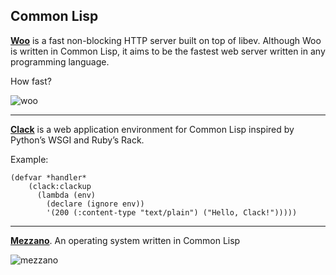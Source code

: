 ## Common Lisp

[**Woo**](https://github.com/fukamachi/woo) is a fast non-blocking HTTP server built on top of libev. Although Woo is written in Common Lisp, it aims to be the fastest web server written in any programming language.

How fast?

![woo](https://github.com/fukamachi/woo/raw/master/images/benchmark.png)

---
[**Clack**](https://github.com/fukamachi/clack) is a web application environment for Common Lisp inspired by Python’s WSGI and Ruby’s Rack.

Example:
```common-lisp
(defvar *handler*
    (clack:clackup
      (lambda (env)
        (declare (ignore env))
        '(200 (:content-type "text/plain") ("Hello, Clack!")))))
```

---
[**Mezzano**](https://github.com/froggey/Mezzano). An operating system written in Common Lisp

![mezzano](https://camo.githubusercontent.com/1653851081ed45686c80978b12d76c1dff5feae4/68747470733a2f2f646c2e64726f70626f7875736572636f6e74656e742e636f6d2f752f34363735333031382f53637265656e73686f7425323066726f6d253230323031362d30332d31322532303134253341333625334135352e706e67)
